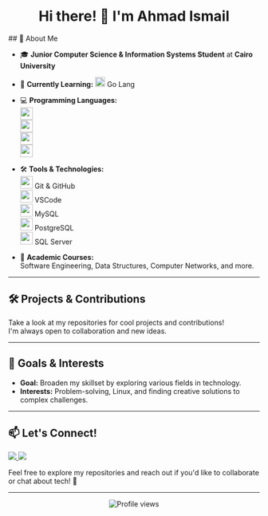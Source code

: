 <h1 align="center">Hi there! 👋 I'm Ahmad Ismail</h1>
## 🚀 About Me

- 🎓 **Junior Computer Science & Information Systems Student** at **Cairo University**
- 🌱 **Currently Learning:** <img src="https://cdn.jsdelivr.net/gh/devicons/devicon/icons/go/go-original.svg" width="20"/> Go Lang
- 💻 **Programming Languages:**  
  <img src="https://cdn.jsdelivr.net/gh/devicons/devicon/icons/cplusplus/cplusplus-original.svg" width="25" display="inline-block"/>  
  <img src="https://cdn.jsdelivr.net/gh/devicons/devicon/icons/python/python-original.svg" width="25" display="inline"/>  
  <img src="https://cdn.jsdelivr.net/gh/devicons/devicon/icons/java/java-original.svg" width="25" display="inline"/>  
  <img src="https://cdn.jsdelivr.net/gh/devicons/devicon/icons/mysql/mysql-original.svg" width="25" display="inline"/>

- 🛠 **Tools & Technologies:**  
  <img src="https://cdn.jsdelivr.net/gh/devicons/devicon/icons/git/git-original.svg" width="25"/> Git & GitHub  
  <img src="https://cdn.jsdelivr.net/gh/devicons/devicon/icons/vscode/vscode-original.svg" width="25"/> VSCode  
  <img src="https://cdn.jsdelivr.net/gh/devicons/devicon/icons/mysql/mysql-original.svg" width="25"/> MySQL  
  <img src="https://cdn.jsdelivr.net/gh/devicons/devicon/icons/postgresql/postgresql-original.svg" width="25"/> PostgreSQL  
  <img src="https://cdn.jsdelivr.net/gh/devicons/devicon/icons/microsoftsqlserver/microsoftsqlserver-plain.svg" width="25"/> SQL Server

- 📘 **Academic Courses:**  
  Software Engineering, Data Structures, Computer Networks, and more.

---

## 🛠️ Projects & Contributions

Take a look at my repositories for cool projects and contributions!  
I'm always open to collaboration and new ideas.

---

## 🌟 Goals & Interests

- **Goal:** Broaden my skillset by exploring various fields in technology.
- **Interests:** Problem-solving, Linux, and finding creative solutions to complex challenges.

---

## 📫 Let's Connect!

<p>
  <a href="mailto:ahmedeldeehy30305@gmail.com">
    <img src="https://img.shields.io/badge/Email-D14836?style=flat-square&logo=gmail&logoColor=white"/>
  </a>
  <a href="https://www.linkedin.com/in/ahmad-ismail-71a285259/">
    <img src="https://img.shields.io/badge/LinkedIn-blue?style=flat-square&logo=linkedin"/>
  </a>
</p>

Feel free to explore my repositories and reach out if you'd like to collaborate or chat about tech! 🚀

---

<p align="center">
  <img src="https://komarev.com/ghpvc/?username=ahmadismail764&style=flat-square" alt="Profile views"/>
</p>
